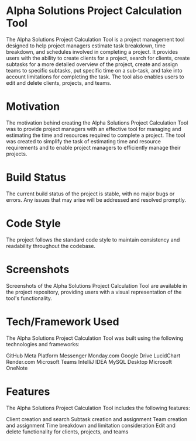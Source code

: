 # Alpha Solutions Project Calculation Tool

The Alpha Solutions Project Calculation Tool is a project management tool designed to help project managers estimate task breakdown, time breakdown, and schedules involved in completing a project. It provides users with the ability to create clients for a project, search for clients, create subtasks for a more detailed overview of the project, create and assign teams to specific subtasks, put specific time on a sub-task, and take into account limitations for completing the task. The tool also enables users to edit and delete clients, projects, and teams.

# Motivation

The motivation behind creating the Alpha Solutions Project Calculation Tool was to provide project managers with an effective tool for managing and estimating the time and resources required to complete a project. The tool was created to simplify the task of estimating time and resource requirements and to enable project managers to efficiently manage their projects.

# Build Status

The current build status of the project is stable, with no major bugs or errors. Any issues that may arise will be addressed and resolved promptly.

# Code Style

The project follows the standard code style to maintain consistency and readability throughout the codebase.

# Screenshots

Screenshots of the Alpha Solutions Project Calculation Tool are available in the project repository, providing users with a visual representation of the tool's functionality.

# Tech/Framework Used

The Alpha Solutions Project Calculation Tool was built using the following technologies and frameworks:

GitHub
Meta Platform Messenger
Monday.com
Google Drive
LucidChart
Render.com
Microsoft Teams
IntelliJ IDEA
MySQL Desktop
Microsoft OneNote

# Features

The Alpha Solutions Project Calculation Tool includes the following features:

Client creation and search
Subtask creation and assignment
Team creation and assignment
Time breakdown and limitation consideration
Edit and delete functionality for clients, projects, and teams
